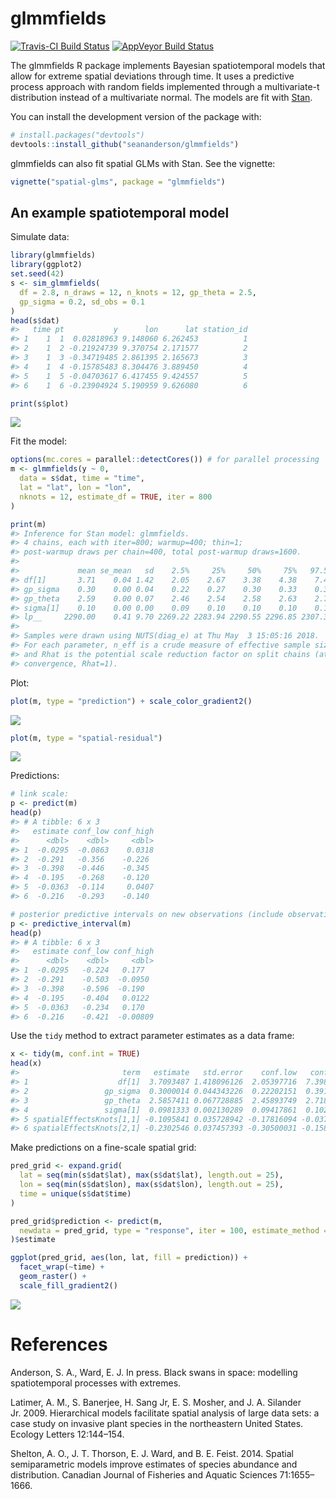 <!-- README.md is generated from README.Rmd. Please edit that file -->
glmmfields
==========

[![Travis-CI Build
Status](https://travis-ci.org/seananderson/glmmfields.svg?branch=master)](https://travis-ci.org/seananderson/glmmfields)
[![AppVeyor Build
Status](https://ci.appveyor.com/api/projects/status/github/seananderson/glmmfields?branch=master&svg=true)](https://ci.appveyor.com/project/seananderson/glmmfields)
<!-- [![codecov](https://codecov.io/github/seananderson/glmmfields/branch/master/graphs/badge.svg)](https://codecov.io/github/seananderson/glmmfields) -->

The glmmfields R package implements Bayesian spatiotemporal models that
allow for extreme spatial deviations through time. It uses a predictive
process approach with random fields implemented through a multivariate-t
distribution instead of a multivariate normal. The models are fit with
[Stan](http://mc-stan.org/).

You can install the development version of the package with:

``` r
# install.packages("devtools")
devtools::install_github("seananderson/glmmfields")
```

glmmfields can also fit spatial GLMs with Stan. See the vignette:

``` r
vignette("spatial-glms", package = "glmmfields")
```

An example spatiotemporal model
-------------------------------

Simulate data:

``` r
library(glmmfields)
library(ggplot2)
set.seed(42)
s <- sim_glmmfields(
  df = 2.8, n_draws = 12, n_knots = 12, gp_theta = 2.5,
  gp_sigma = 0.2, sd_obs = 0.1
)
head(s$dat)
#>   time pt           y      lon      lat station_id
#> 1    1  1  0.02818963 9.148060 6.262453          1
#> 2    1  2 -0.21924739 9.370754 2.171577          2
#> 3    1  3 -0.34719485 2.861395 2.165673          3
#> 4    1  4 -0.15785483 8.304476 3.889450          4
#> 5    1  5 -0.04703617 6.417455 9.424557          5
#> 6    1  6 -0.23904924 5.190959 9.626080          6
```

``` r
print(s$plot)
```

![](README-figs/plot-sim-1.png)

Fit the model:

``` r
options(mc.cores = parallel::detectCores()) # for parallel processing
m <- glmmfields(y ~ 0,
  data = s$dat, time = "time",
  lat = "lat", lon = "lon",
  nknots = 12, estimate_df = TRUE, iter = 800
)
```

``` r
print(m)
#> Inference for Stan model: glmmfields.
#> 4 chains, each with iter=800; warmup=400; thin=1; 
#> post-warmup draws per chain=400, total post-warmup draws=1600.
#> 
#>             mean se_mean   sd    2.5%     25%     50%     75%   97.5% n_eff Rhat
#> df[1]       3.71    0.04 1.42    2.05    2.67    3.38    4.38    7.40  1060 1.00
#> gp_sigma    0.30    0.00 0.04    0.22    0.27    0.30    0.33    0.39   397 1.01
#> gp_theta    2.59    0.00 0.07    2.46    2.54    2.58    2.63    2.72  1289 1.00
#> sigma[1]    0.10    0.00 0.00    0.09    0.10    0.10    0.10    0.10  1600 1.00
#> lp__     2290.00    0.41 9.70 2269.22 2283.94 2290.55 2296.85 2307.38   571 1.01
#> 
#> Samples were drawn using NUTS(diag_e) at Thu May  3 15:05:16 2018.
#> For each parameter, n_eff is a crude measure of effective sample size,
#> and Rhat is the potential scale reduction factor on split chains (at 
#> convergence, Rhat=1).
```

Plot:

``` r
plot(m, type = "prediction") + scale_color_gradient2()
```

![](README-figs/plot-predictions-1.png)

``` r
plot(m, type = "spatial-residual")
```

![](README-figs/plot-predictions-2.png)

Predictions:

``` r
# link scale:
p <- predict(m)
head(p)
#> # A tibble: 6 x 3
#>   estimate conf_low conf_high
#>      <dbl>    <dbl>     <dbl>
#> 1  -0.0295  -0.0863    0.0318
#> 2  -0.291   -0.356    -0.226 
#> 3  -0.398   -0.446    -0.345 
#> 4  -0.195   -0.268    -0.120 
#> 5  -0.0363  -0.114     0.0407
#> 6  -0.216   -0.293    -0.140

# posterior predictive intervals on new observations (include observation error):
p <- predictive_interval(m)
head(p)
#> # A tibble: 6 x 3
#>   estimate conf_low conf_high
#>      <dbl>    <dbl>     <dbl>
#> 1  -0.0295   -0.224   0.177  
#> 2  -0.291    -0.503  -0.0950 
#> 3  -0.398    -0.596  -0.190  
#> 4  -0.195    -0.404   0.0122 
#> 5  -0.0363   -0.234   0.170  
#> 6  -0.216    -0.421  -0.00809
```

Use the `tidy` method to extract parameter estimates as a data frame:

``` r
x <- tidy(m, conf.int = TRUE)
head(x)
#>                       term   estimate   std.error    conf.low   conf.high
#> 1                    df[1]  3.7093487 1.418096126  2.05397716  7.39855605
#> 2                 gp_sigma  0.3000014 0.044343226  0.22202151  0.39188751
#> 3                 gp_theta  2.5857411 0.067728885  2.45893749  2.71856485
#> 4                 sigma[1]  0.0981333 0.002130289  0.09417861  0.10239067
#> 5 spatialEffectsKnots[1,1] -0.1095841 0.035728942 -0.17816094 -0.03775841
#> 6 spatialEffectsKnots[2,1] -0.2302546 0.037457393 -0.30500031 -0.15813113
```

Make predictions on a fine-scale spatial grid:

``` r
pred_grid <- expand.grid(
  lat = seq(min(s$dat$lat), max(s$dat$lat), length.out = 25),
  lon = seq(min(s$dat$lon), max(s$dat$lon), length.out = 25),
  time = unique(s$dat$time)
)

pred_grid$prediction <- predict(m,
  newdata = pred_grid, type = "response", iter = 100, estimate_method = "median"
)$estimate

ggplot(pred_grid, aes(lon, lat, fill = prediction)) +
  facet_wrap(~time) +
  geom_raster() +
  scale_fill_gradient2()
```

![](README-figs/grid-predictions-1.png)

References
==========

Anderson, S. A., Ward, E. J. In press. Black swans in space: modelling
spatiotemporal processes with extremes.

Latimer, A. M., S. Banerjee, H. Sang Jr, E. S. Mosher, and J. A.
Silander Jr. 2009. Hierarchical models facilitate spatial analysis of
large data sets: a case study on invasive plant species in the
northeastern United States. Ecology Letters 12:144–154.

Shelton, A. O., J. T. Thorson, E. J. Ward, and B. E. Feist. 2014.
Spatial semiparametric models improve estimates of species abundance and
distribution. Canadian Journal of Fisheries and Aquatic Sciences
71:1655–1666.
